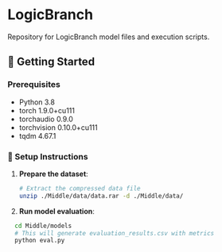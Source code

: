 # LogicBranch

Repository for LogicBranch model files and execution scripts.

## 🚀 Getting Started

### Prerequisites
- Python              3.8
- torch               1.9.0+cu111
- torchaudio          0.9.0
- torchvision         0.10.0+cu111
- tqdm                4.67.1

### 🔧 Setup Instructions

1. **Prepare the dataset**:
   ```bash
   # Extract the compressed data file
   unzip ./Middle/data/data.rar -d ./Middle/data/

2. **Run model evaluation**:
```bash
  cd Middle/models
  # This will generate evaluation_results.csv with metrics
  python eval.py

